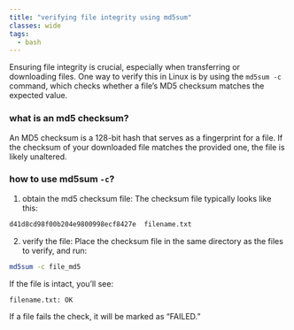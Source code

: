 ```yaml
---
title: "verifying file integrity using md5sum"
classes: wide
tags:
  - bash
---
```


Ensuring file integrity is crucial, especially when transferring or downloading files. One way to verify this in Linux is by using the `md5sum -c` command, which checks whether a file’s MD5 checksum matches the expected value.

### what is an md5 checksum?

An MD5 checksum is a 128-bit hash that serves as a fingerprint for a file. If the checksum of your downloaded file matches the provided one, the file is likely unaltered.

### how to use md5sum `-c`?

1. obtain the md5 checksum file:
The checksum file typically looks like this:

```bash
d41d8cd98f00b204e9800998ecf8427e  filename.txt
```

2. verify the file:
Place the checksum file in the same directory as the files to verify, and run:
```bash
md5sum -c file_md5
```

If the file is intact, you’ll see:
```bash
filename.txt: OK
```

If a file fails the check, it will be marked as “FAILED.”
